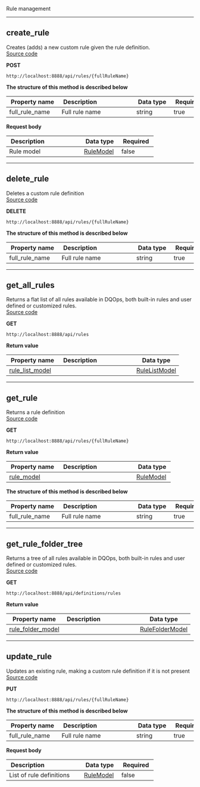 Rule management  


___  
## create_rule  
Creates (adds) a new custom rule given the rule definition.  
[Source code](https://github.com/dqops/dqo/blob/develop/distribution/python/dqops/client/api/rules/create_rule.py)
  

**POST**
```
http://localhost:8888/api/rules/{fullRuleName}  
```



**The structure of this method is described below**  
  
|&nbsp;Property&nbsp;name&nbsp;|&nbsp;Description&nbsp;&nbsp;&nbsp;&nbsp;&nbsp;&nbsp;&nbsp;&nbsp;&nbsp;&nbsp;&nbsp;&nbsp;&nbsp;&nbsp;&nbsp;&nbsp;&nbsp;&nbsp;&nbsp;&nbsp;&nbsp;|&nbsp;Data&nbsp;type&nbsp;|&nbsp;Required&nbsp;|
|---------------|---------------------------------|-----------|----------|
|full_rule_name|Full rule name|string|true|




**Request body**  
  
|&nbsp;Description&nbsp;&nbsp;&nbsp;&nbsp;&nbsp;&nbsp;&nbsp;&nbsp;&nbsp;&nbsp;&nbsp;&nbsp;&nbsp;&nbsp;&nbsp;&nbsp;&nbsp;&nbsp;&nbsp;&nbsp;&nbsp;|&nbsp;Data&nbsp;type&nbsp;|&nbsp;Required&nbsp;|
|---------------------------------|-----------|----------|
|Rule model|[RuleModel](\docs\client\models\rules\#rulemodel)|false|



___  
## delete_rule  
Deletes a custom rule definition  
[Source code](https://github.com/dqops/dqo/blob/develop/distribution/python/dqops/client/api/rules/delete_rule.py)
  

**DELETE**
```
http://localhost:8888/api/rules/{fullRuleName}  
```



**The structure of this method is described below**  
  
|&nbsp;Property&nbsp;name&nbsp;|&nbsp;Description&nbsp;&nbsp;&nbsp;&nbsp;&nbsp;&nbsp;&nbsp;&nbsp;&nbsp;&nbsp;&nbsp;&nbsp;&nbsp;&nbsp;&nbsp;&nbsp;&nbsp;&nbsp;&nbsp;&nbsp;&nbsp;|&nbsp;Data&nbsp;type&nbsp;|&nbsp;Required&nbsp;|
|---------------|---------------------------------|-----------|----------|
|full_rule_name|Full rule name|string|true|





___  
## get_all_rules  
Returns a flat list of all rules available in DQOps, both built-in rules and user defined or customized rules.  
[Source code](https://github.com/dqops/dqo/blob/develop/distribution/python/dqops/client/api/rules/get_all_rules.py)
  

**GET**
```
http://localhost:8888/api/rules  
```

**Return value**  
  
|&nbsp;Property&nbsp;name&nbsp;|&nbsp;Description&nbsp;&nbsp;&nbsp;&nbsp;&nbsp;&nbsp;&nbsp;&nbsp;&nbsp;&nbsp;&nbsp;&nbsp;&nbsp;&nbsp;&nbsp;&nbsp;&nbsp;&nbsp;&nbsp;&nbsp;&nbsp;|&nbsp;Data&nbsp;type&nbsp;|
|---------------|---------------------------------|-----------|
|[rule_list_model]()||[RuleListModel]()|







___  
## get_rule  
Returns a rule definition  
[Source code](https://github.com/dqops/dqo/blob/develop/distribution/python/dqops/client/api/rules/get_rule.py)
  

**GET**
```
http://localhost:8888/api/rules/{fullRuleName}  
```

**Return value**  
  
|&nbsp;Property&nbsp;name&nbsp;|&nbsp;Description&nbsp;&nbsp;&nbsp;&nbsp;&nbsp;&nbsp;&nbsp;&nbsp;&nbsp;&nbsp;&nbsp;&nbsp;&nbsp;&nbsp;&nbsp;&nbsp;&nbsp;&nbsp;&nbsp;&nbsp;&nbsp;|&nbsp;Data&nbsp;type&nbsp;|
|---------------|---------------------------------|-----------|
|[rule_model](\docs\client\models\rules\#rulemodel)||[RuleModel](\docs\client\models\rules\#rulemodel)|




**The structure of this method is described below**  
  
|&nbsp;Property&nbsp;name&nbsp;|&nbsp;Description&nbsp;&nbsp;&nbsp;&nbsp;&nbsp;&nbsp;&nbsp;&nbsp;&nbsp;&nbsp;&nbsp;&nbsp;&nbsp;&nbsp;&nbsp;&nbsp;&nbsp;&nbsp;&nbsp;&nbsp;&nbsp;|&nbsp;Data&nbsp;type&nbsp;|&nbsp;Required&nbsp;|
|---------------|---------------------------------|-----------|----------|
|full_rule_name|Full rule name|string|true|





___  
## get_rule_folder_tree  
Returns a tree of all rules available in DQOps, both built-in rules and user defined or customized rules.  
[Source code](https://github.com/dqops/dqo/blob/develop/distribution/python/dqops/client/api/rules/get_rule_folder_tree.py)
  

**GET**
```
http://localhost:8888/api/definitions/rules  
```

**Return value**  
  
|&nbsp;Property&nbsp;name&nbsp;|&nbsp;Description&nbsp;&nbsp;&nbsp;&nbsp;&nbsp;&nbsp;&nbsp;&nbsp;&nbsp;&nbsp;&nbsp;&nbsp;&nbsp;&nbsp;&nbsp;&nbsp;&nbsp;&nbsp;&nbsp;&nbsp;&nbsp;|&nbsp;Data&nbsp;type&nbsp;|
|---------------|---------------------------------|-----------|
|[rule_folder_model]()||[RuleFolderModel]()|







___  
## update_rule  
Updates an existing rule, making a custom rule definition if it is not present  
[Source code](https://github.com/dqops/dqo/blob/develop/distribution/python/dqops/client/api/rules/update_rule.py)
  

**PUT**
```
http://localhost:8888/api/rules/{fullRuleName}  
```



**The structure of this method is described below**  
  
|&nbsp;Property&nbsp;name&nbsp;|&nbsp;Description&nbsp;&nbsp;&nbsp;&nbsp;&nbsp;&nbsp;&nbsp;&nbsp;&nbsp;&nbsp;&nbsp;&nbsp;&nbsp;&nbsp;&nbsp;&nbsp;&nbsp;&nbsp;&nbsp;&nbsp;&nbsp;|&nbsp;Data&nbsp;type&nbsp;|&nbsp;Required&nbsp;|
|---------------|---------------------------------|-----------|----------|
|full_rule_name|Full rule name|string|true|




**Request body**  
  
|&nbsp;Description&nbsp;&nbsp;&nbsp;&nbsp;&nbsp;&nbsp;&nbsp;&nbsp;&nbsp;&nbsp;&nbsp;&nbsp;&nbsp;&nbsp;&nbsp;&nbsp;&nbsp;&nbsp;&nbsp;&nbsp;&nbsp;|&nbsp;Data&nbsp;type&nbsp;|&nbsp;Required&nbsp;|
|---------------------------------|-----------|----------|
|List of rule definitions|[RuleModel](\docs\client\models\rules\#rulemodel)|false|



